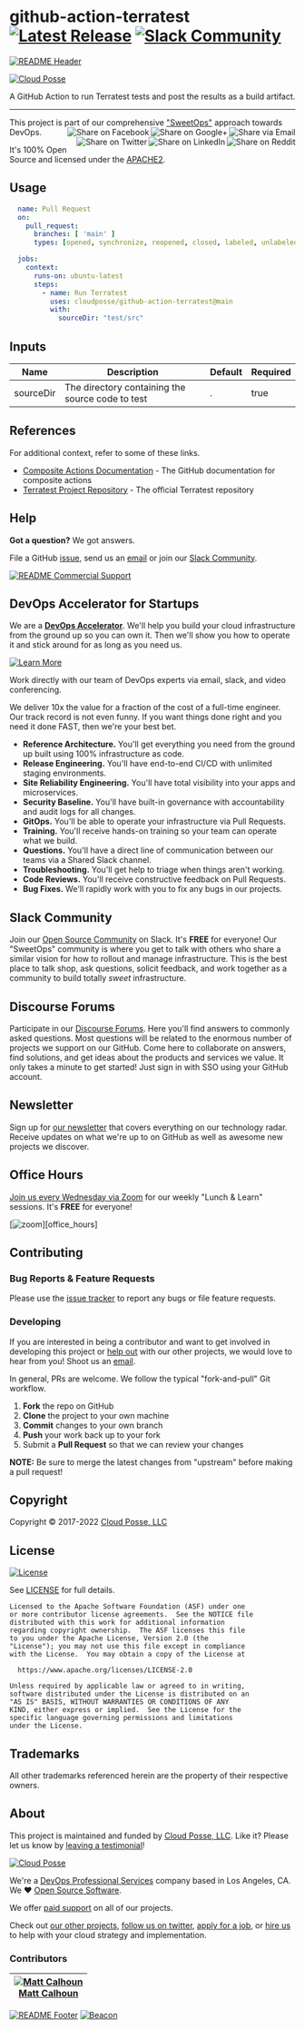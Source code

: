
<!-- markdownlint-disable -->
# github-action-terratest [![Latest Release](https://img.shields.io/github/release/cloudposse/github-action-terratest.svg)](https://github.com/cloudposse/github-action-terratest/releases/latest) [![Slack Community](https://slack.cloudposse.com/badge.svg)](https://slack.cloudposse.com)
<!-- markdownlint-restore -->

[![README Header][readme_header_img]][readme_header_link]

[![Cloud Posse][logo]](https://cpco.io/homepage)

<!--




  ** DO NOT EDIT THIS FILE
  **
  ** This file was automatically generated by the `build-harness`.
  ** 1) Make all changes to `README.yaml`
  ** 2) Run `make init` (you only need to do this once)
  ** 3) Run`make readme` to rebuild this file.
  **
  ** (We maintain HUNDREDS of open source projects. This is how we maintain our sanity.)
  **





-->

A GitHub Action to run Terratest tests and post the results as a build artifact.

---

This project is part of our comprehensive ["SweetOps"](https://cpco.io/sweetops) approach towards DevOps.
[<img align="right" title="Share via Email" src="https://docs.cloudposse.com/images/ionicons/ios-email-outline-2.0.1-16x16-999999.svg"/>][share_email]
[<img align="right" title="Share on Google+" src="https://docs.cloudposse.com/images/ionicons/social-googleplus-outline-2.0.1-16x16-999999.svg" />][share_googleplus]
[<img align="right" title="Share on Facebook" src="https://docs.cloudposse.com/images/ionicons/social-facebook-outline-2.0.1-16x16-999999.svg" />][share_facebook]
[<img align="right" title="Share on Reddit" src="https://docs.cloudposse.com/images/ionicons/social-reddit-outline-2.0.1-16x16-999999.svg" />][share_reddit]
[<img align="right" title="Share on LinkedIn" src="https://docs.cloudposse.com/images/ionicons/social-linkedin-outline-2.0.1-16x16-999999.svg" />][share_linkedin]
[<img align="right" title="Share on Twitter" src="https://docs.cloudposse.com/images/ionicons/social-twitter-outline-2.0.1-16x16-999999.svg" />][share_twitter]




It's 100% Open Source and licensed under the [APACHE2](LICENSE).
















## Usage



```yaml
  name: Pull Request
  on:
    pull_request:
      branches: [ 'main' ]
      types: [opened, synchronize, reopened, closed, labeled, unlabeled]

  jobs:
    context:
      runs-on: ubuntu-latest
      steps:
        - name: Run Terratest
          uses: cloudposse/github-action-terratest@main
          with:
            sourceDir: "test/src"
```






<!-- markdownlint-disable -->

## Inputs

| Name | Description | Default | Required |
|------|-------------|---------|----------|
| sourceDir | The directory containing the source code to test | . | true |


<!-- markdownlint-restore -->





## References

For additional context, refer to some of these links.

- [Composite Actions Documentation](https://docs.github.com/en/actions/creating-actions/creating-a-composite-action) - The GitHub documentation for composite actions
- [Terratest Project Repository](https://github.com/gruntwork-io/terratest) - The official Terratest repository


## Help

**Got a question?** We got answers.

File a GitHub [issue](https://github.com/cloudposse/github-action-terratest/issues), send us an [email][email] or join our [Slack Community][slack].

[![README Commercial Support][readme_commercial_support_img]][readme_commercial_support_link]

## DevOps Accelerator for Startups


We are a [**DevOps Accelerator**][commercial_support]. We'll help you build your cloud infrastructure from the ground up so you can own it. Then we'll show you how to operate it and stick around for as long as you need us.

[![Learn More](https://img.shields.io/badge/learn%20more-success.svg?style=for-the-badge)][commercial_support]

Work directly with our team of DevOps experts via email, slack, and video conferencing.

We deliver 10x the value for a fraction of the cost of a full-time engineer. Our track record is not even funny. If you want things done right and you need it done FAST, then we're your best bet.

- **Reference Architecture.** You'll get everything you need from the ground up built using 100% infrastructure as code.
- **Release Engineering.** You'll have end-to-end CI/CD with unlimited staging environments.
- **Site Reliability Engineering.** You'll have total visibility into your apps and microservices.
- **Security Baseline.** You'll have built-in governance with accountability and audit logs for all changes.
- **GitOps.** You'll be able to operate your infrastructure via Pull Requests.
- **Training.** You'll receive hands-on training so your team can operate what we build.
- **Questions.** You'll have a direct line of communication between our teams via a Shared Slack channel.
- **Troubleshooting.** You'll get help to triage when things aren't working.
- **Code Reviews.** You'll receive constructive feedback on Pull Requests.
- **Bug Fixes.** We'll rapidly work with you to fix any bugs in our projects.

## Slack Community

Join our [Open Source Community][slack] on Slack. It's **FREE** for everyone! Our "SweetOps" community is where you get to talk with others who share a similar vision for how to rollout and manage infrastructure. This is the best place to talk shop, ask questions, solicit feedback, and work together as a community to build totally *sweet* infrastructure.

## Discourse Forums

Participate in our [Discourse Forums][discourse]. Here you'll find answers to commonly asked questions. Most questions will be related to the enormous number of projects we support on our GitHub. Come here to collaborate on answers, find solutions, and get ideas about the products and services we value. It only takes a minute to get started! Just sign in with SSO using your GitHub account.

## Newsletter

Sign up for [our newsletter][newsletter] that covers everything on our technology radar.  Receive updates on what we're up to on GitHub as well as awesome new projects we discover.

## Office Hours

[Join us every Wednesday via Zoom][office_hours] for our weekly "Lunch & Learn" sessions. It's **FREE** for everyone!

[![zoom](https://img.cloudposse.com/fit-in/200x200/https://cloudposse.com/wp-content/uploads/2019/08/Powered-by-Zoom.png")][office_hours]

## Contributing

### Bug Reports & Feature Requests

Please use the [issue tracker](https://github.com/cloudposse/github-action-terratest/issues) to report any bugs or file feature requests.

### Developing

If you are interested in being a contributor and want to get involved in developing this project or [help out](https://cpco.io/help-out) with our other projects, we would love to hear from you! Shoot us an [email][email].

In general, PRs are welcome. We follow the typical "fork-and-pull" Git workflow.

 1. **Fork** the repo on GitHub
 2. **Clone** the project to your own machine
 3. **Commit** changes to your own branch
 4. **Push** your work back up to your fork
 5. Submit a **Pull Request** so that we can review your changes

**NOTE:** Be sure to merge the latest changes from "upstream" before making a pull request!


## Copyright

Copyright © 2017-2022 [Cloud Posse, LLC](https://cpco.io/copyright)



## License

[![License](https://img.shields.io/badge/License-Apache%202.0-blue.svg)](https://opensource.org/licenses/Apache-2.0)

See [LICENSE](LICENSE) for full details.

```text
Licensed to the Apache Software Foundation (ASF) under one
or more contributor license agreements.  See the NOTICE file
distributed with this work for additional information
regarding copyright ownership.  The ASF licenses this file
to you under the Apache License, Version 2.0 (the
"License"); you may not use this file except in compliance
with the License.  You may obtain a copy of the License at

  https://www.apache.org/licenses/LICENSE-2.0

Unless required by applicable law or agreed to in writing,
software distributed under the License is distributed on an
"AS IS" BASIS, WITHOUT WARRANTIES OR CONDITIONS OF ANY
KIND, either express or implied.  See the License for the
specific language governing permissions and limitations
under the License.
```









## Trademarks

All other trademarks referenced herein are the property of their respective owners.

## About

This project is maintained and funded by [Cloud Posse, LLC][website]. Like it? Please let us know by [leaving a testimonial][testimonial]!

[![Cloud Posse][logo]][website]

We're a [DevOps Professional Services][hire] company based in Los Angeles, CA. We ❤️  [Open Source Software][we_love_open_source].

We offer [paid support][commercial_support] on all of our projects.

Check out [our other projects][github], [follow us on twitter][twitter], [apply for a job][jobs], or [hire us][hire] to help with your cloud strategy and implementation.



### Contributors

<!-- markdownlint-disable -->
|  [![Matt Calhoun][mcalhoun_avatar]][mcalhoun_homepage]<br/>[Matt Calhoun][mcalhoun_homepage] |
|---|
<!-- markdownlint-restore -->

  [mcalhoun_homepage]: https://github.com/mcalhoun
  [mcalhoun_avatar]: https://img.cloudposse.com/150x150/https://github.com/mcalhoun.png

[![README Footer][readme_footer_img]][readme_footer_link]
[![Beacon][beacon]][website]
<!-- markdownlint-disable -->
  [logo]: https://cloudposse.com/logo-300x69.svg
  [docs]: https://cpco.io/docs?utm_source=github&utm_medium=readme&utm_campaign=cloudposse/github-action-terratest&utm_content=docs
  [website]: https://cpco.io/homepage?utm_source=github&utm_medium=readme&utm_campaign=cloudposse/github-action-terratest&utm_content=website
  [github]: https://cpco.io/github?utm_source=github&utm_medium=readme&utm_campaign=cloudposse/github-action-terratest&utm_content=github
  [jobs]: https://cpco.io/jobs?utm_source=github&utm_medium=readme&utm_campaign=cloudposse/github-action-terratest&utm_content=jobs
  [hire]: https://cpco.io/hire?utm_source=github&utm_medium=readme&utm_campaign=cloudposse/github-action-terratest&utm_content=hire
  [slack]: https://cpco.io/slack?utm_source=github&utm_medium=readme&utm_campaign=cloudposse/github-action-terratest&utm_content=slack
  [linkedin]: https://cpco.io/linkedin?utm_source=github&utm_medium=readme&utm_campaign=cloudposse/github-action-terratest&utm_content=linkedin
  [twitter]: https://cpco.io/twitter?utm_source=github&utm_medium=readme&utm_campaign=cloudposse/github-action-terratest&utm_content=twitter
  [testimonial]: https://cpco.io/leave-testimonial?utm_source=github&utm_medium=readme&utm_campaign=cloudposse/github-action-terratest&utm_content=testimonial
  [office_hours]: https://cloudposse.com/office-hours?utm_source=github&utm_medium=readme&utm_campaign=cloudposse/github-action-terratest&utm_content=office_hours
  [newsletter]: https://cpco.io/newsletter?utm_source=github&utm_medium=readme&utm_campaign=cloudposse/github-action-terratest&utm_content=newsletter
  [discourse]: https://ask.sweetops.com/?utm_source=github&utm_medium=readme&utm_campaign=cloudposse/github-action-terratest&utm_content=discourse
  [email]: https://cpco.io/email?utm_source=github&utm_medium=readme&utm_campaign=cloudposse/github-action-terratest&utm_content=email
  [commercial_support]: https://cpco.io/commercial-support?utm_source=github&utm_medium=readme&utm_campaign=cloudposse/github-action-terratest&utm_content=commercial_support
  [we_love_open_source]: https://cpco.io/we-love-open-source?utm_source=github&utm_medium=readme&utm_campaign=cloudposse/github-action-terratest&utm_content=we_love_open_source
  [terraform_modules]: https://cpco.io/terraform-modules?utm_source=github&utm_medium=readme&utm_campaign=cloudposse/github-action-terratest&utm_content=terraform_modules
  [readme_header_img]: https://cloudposse.com/readme/header/img
  [readme_header_link]: https://cloudposse.com/readme/header/link?utm_source=github&utm_medium=readme&utm_campaign=cloudposse/github-action-terratest&utm_content=readme_header_link
  [readme_footer_img]: https://cloudposse.com/readme/footer/img
  [readme_footer_link]: https://cloudposse.com/readme/footer/link?utm_source=github&utm_medium=readme&utm_campaign=cloudposse/github-action-terratest&utm_content=readme_footer_link
  [readme_commercial_support_img]: https://cloudposse.com/readme/commercial-support/img
  [readme_commercial_support_link]: https://cloudposse.com/readme/commercial-support/link?utm_source=github&utm_medium=readme&utm_campaign=cloudposse/github-action-terratest&utm_content=readme_commercial_support_link
  [share_twitter]: https://twitter.com/intent/tweet/?text=github-action-terratest&url=https://github.com/cloudposse/github-action-terratest
  [share_linkedin]: https://www.linkedin.com/shareArticle?mini=true&title=github-action-terratest&url=https://github.com/cloudposse/github-action-terratest
  [share_reddit]: https://reddit.com/submit/?url=https://github.com/cloudposse/github-action-terratest
  [share_facebook]: https://facebook.com/sharer/sharer.php?u=https://github.com/cloudposse/github-action-terratest
  [share_googleplus]: https://plus.google.com/share?url=https://github.com/cloudposse/github-action-terratest
  [share_email]: mailto:?subject=github-action-terratest&body=https://github.com/cloudposse/github-action-terratest
  [beacon]: https://ga-beacon.cloudposse.com/UA-76589703-4/cloudposse/github-action-terratest?pixel&cs=github&cm=readme&an=github-action-terratest
<!-- markdownlint-restore -->
